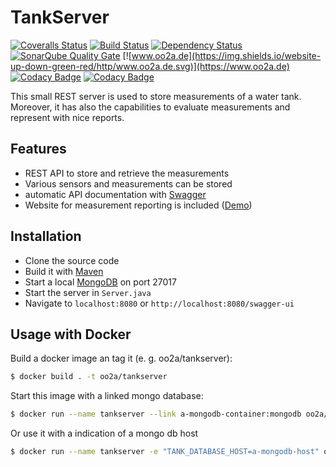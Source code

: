 # TankServer
[![Coveralls Status](https://coveralls.io/repos/github/ushandelucca/TankServer/badge.svg?branch=master)](https://coveralls.io/github/ushandelucca/TankServer?branch=master) [![Build Status](https://travis-ci.org/ushandelucca/TankServer.png?branch=master)](https://travis-ci.org/ushandelucca/TankServer) [![Dependency Status](https://dependencyci.com/github/ushandelucca/TankServer/badge)](https://dependencyci.com/github/ushandelucca/TankServer) [![SonarQube Quality Gate](https://sonarqube.com/api/badges/gate?key=de.oo2a.tank%3Aserver)](https://sonarqube.com/overview?id=de.oo2a.tank%3Aserver) [![www.oo2a.de](https://img.shields.io/website-up-down-green-red/http/www.oo2a.de.svg)](https://www.oo2a.de) [![Codacy Badge](https://api.codacy.com/project/badge/Grade/01cca042e7634b28adc64ef068977d5b)](https://www.codacy.com/app/ushandelucca/TankServer?utm_source=github.com&amp;utm_medium=referral&amp;utm_content=ushandelucca/TankServer&amp;utm_campaign=Badge_Grade) [![Codacy Badge](https://api.codacy.com/project/badge/Coverage/01cca042e7634b28adc64ef068977d5b)](https://www.codacy.com/app/ushandelucca/TankServer?utm_source=github.com&utm_medium=referral&utm_content=ushandelucca/TankServer&utm_campaign=Badge_Coverage)

This small REST server is used to store measurements of a water tank. Moreover, it has also the capabilities to evaluate measurements and represent with nice reports. 

## Features
* REST API to store and retrieve the measurements
* Various sensors and measurements can be stored
* automatic API documentation with [Swagger](http://swagger.io/)
* Website for measurement reporting is included ([Demo](https://www.oo2a.de))

## Installation
* Clone the source code
* Build it with [Maven](http://maven.apache.org)
* Start a local [MongoDB](https://www.mongodb.com) on port 27017
* Start the server in ```Server.java```
* Navigate to ```localhost:8080``` or ```http://localhost:8080/swagger-ui```

## Usage with Docker
Build a docker image an tag it (e. g. oo2a/tankserver):
```bash
$ docker build . -t oo2a/tankserver
```    
Start this image with a linked mongo database:
```bash
$ docker run --name tankserver --link a-mongodb-container:mongodb oo2a/tankserver
```
Or use it with a indication of a mongo db host
```bash
$ docker run --name tankserver -e "TANK_DATABASE_HOST=a-mongodb-host" oo2a/tankserver
```